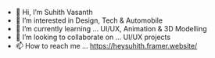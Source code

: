 - 👋 Hi, I’m Suhith Vasanth
- 👀 I’m interested in Design, Tech & Automobile
- 🌱 I’m currently learning ... UI/UX, Animation & 3D Modelling
- 💞️ I’m looking to collaborate on ... UI/UX projects
- 📫 How to reach me ... https://heysuhith.framer.website/

<!---
heysuhith/heysuhith is a ✨ special ✨ repository because its `README.md` (this file) appears on your GitHub profile.
You can click the Preview link to take a look at your changes.
--->

